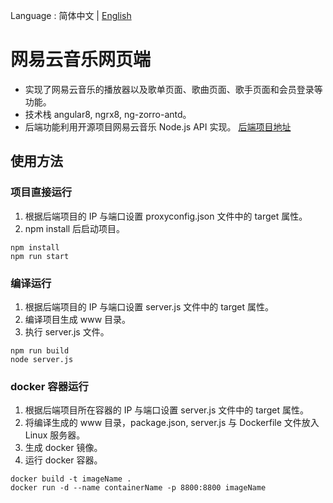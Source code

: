 Language : 简体中文 | [English](./README_ENG.md)

# 网易云音乐网页端

- 实现了网易云音乐的播放器以及歌单页面、歌曲页面、歌手页面和会员登录等功能。
- 技术栈 angular8, ngrx8, ng-zorro-antd。
- 后端功能利用开源项目网易云音乐 Node.js API 实现。
  [后端项目地址](https://github.com/Binaryify/NeteaseCloudMusicApi)

## 使用方法

### 项目直接运行

1. 根据后端项目的 IP 与端口设置 proxyconfig.json 文件中的 target 属性。
2. npm install 后启动项目。

```shell
npm install
npm run start
```

### 编译运行

1. 根据后端项目的 IP 与端口设置 server.js 文件中的 target 属性。
2. 编译项目生成 www 目录。
3. 执行 server.js 文件。

```shell
npm run build
node server.js
```

### docker 容器运行

1. 根据后端项目所在容器的 IP 与端口设置 server.js 文件中的 target 属性。
2. 将编译生成的 www 目录，package.json, server.js 与 Dockerfile 文件放入 Linux 服务器。
3. 生成 docker 镜像。
4. 运行 docker 容器。

```shell
docker build -t imageName .
docker run -d --name containerName -p 8800:8800 imageName
```
